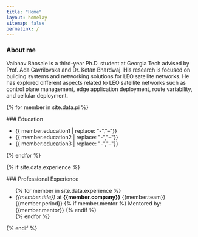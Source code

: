 ```yaml
---
title: "Home"
layout: homelay
sitemap: false
permalink: /
---
```


### About me

Vaibhav Bhosale is a third-year Ph.D. student at Georgia Tech advised by Prof. Ada Gavrilovska and Dr. Ketan Bhardwaj. His research is focused on building systems and networking solutions for LEO satellite networks. He has explored different aspects related to LEO satellite networks such as control plane management, edge application deployment, route variability, and cellular deployment.

{% for member in site.data.pi %}
<div class="jumbotron">
### Education
 <ul style="overflow: hidden">
  <li> {{ member.education1 | replace: "-","&#8211;"}} </li>
  <li> {{ member.education2 | replace: "-","&#8211;"}} </li>
  <li> {{ member.education3 | replace: "-","&#8211;"}} </li>
  </ul>
</div>
{% endfor %}

{% if site.data.experience %}
<div class="jumbotron">
### Professional Experience
<ul>
{% for member in site.data.experience %}
<li><i>{{member.title}}</i> at <b>{{member.company}}</b> {{member.team}}  {{member.period}}
{% if member.mentor %}
Mentored by: {{member.mentor}}
{% endif %}
</li>
{% endfor %}
</ul>
</div>
{% endif %}